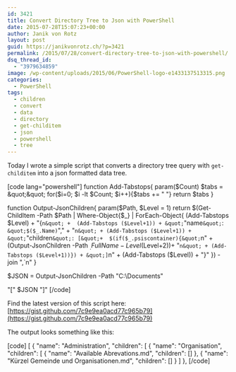 ```yaml
---
id: 3421
title: Convert Directory Tree to Json with PowerShell
date: 2015-07-28T15:07:23+00:00
author: Janik von Rotz
layout: post
guid: https://janikvonrotz.ch/?p=3421
permalink: /2015/07/28/convert-directory-tree-to-json-with-powershell/
dsq_thread_id:
  - "3979634859"
image: /wp-content/uploads/2015/06/PowerShell-logo-e1433137513315.png
categories:
  - PowerShell
tags:
  - children
  - convert
  - data
  - directory
  - get-childitem
  - json
  - powershell
  - tree
---
```

Today I wrote a simple script that converts a directory tree query with `get-childitem` into a json formatted data tree.
<!--more-->
 
[code lang="powershell"]
function Add-Tabstops{
    param($Count)
    $tabs = &quot;&quot;
    for($i=0; $i -lt $Count; $i++){$tabs += &quot;  &quot;}
    return $tabs
}

function Output-JsonChildren{
    param($Path, $Level = 1)
    return $(Get-ChildItem -Path $Path | Where-Object{$_} | ForEach-Object{
        (Add-Tabstops $Level) +
        &quot;{`n&quot; + 
        (Add-Tabstops ($Level+1)) +
        &quot;`&quot;name`&quot;`: `&quot;$($_.Name)`&quot;,&quot; + 
        &quot;`n&quot; +
        (Add-Tabstops ($Level+1)) + 
        &quot;`&quot;children`&quot;: [&quot;+ 
        $(if($_.psiscontainer){&quot;`n&quot; + (Output-JsonChildren -Path $_.FullName -Level ($Level+2))+ &quot;`n&quot; + (Add-Tabstops ($Level+1))}) +
        &quot;]`n&quot; + 
        (Add-Tabstops ($Level)) +
        &quot;}&quot;
    }) -join &quot;,`n&quot;
}

$JSON = Output-JsonChildren -Path &quot;C:\Documents&quot;

&quot;[&quot;
$JSON
&quot;]&quot;
[/code]

Find the latest version of this script here: [https://gist.github.com/7c9e9ea0acd77c965b79](https://gist.github.com/7c9e9ea0acd77c965b79)

The output looks something like this:

[code]
[
  {
    &quot;name&quot;: &quot;Administration&quot;,
    &quot;children&quot;: [
      {
        &quot;name&quot;: &quot;Organisation&quot;,
        &quot;children&quot;: [
          {
            &quot;name&quot;: &quot;Available Abrevations.md&quot;,
            &quot;children&quot;: []
          },
          {
            &quot;name&quot;: &quot;Kürzel Gemeinde und Organisationen.md&quot;,
            &quot;children&quot;: []
          }
        ]
      },
[/code]